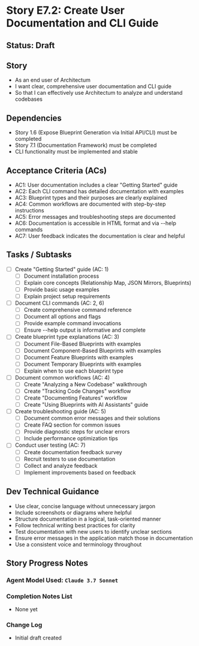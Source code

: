 # Story E7.2: Create User Documentation and CLI Guide

## Status: Draft

## Story

- As an end user of Architectum
- I want clear, comprehensive user documentation and CLI guide
- So that I can effectively use Architectum to analyze and understand codebases

## Dependencies

- Story 1.6 (Expose Blueprint Generation via Initial API/CLI) must be completed
- Story 7.1 (Documentation Framework) must be completed
- CLI functionality must be implemented and stable

## Acceptance Criteria (ACs)

- AC1: User documentation includes a clear "Getting Started" guide
- AC2: Each CLI command has detailed documentation with examples
- AC3: Blueprint types and their purposes are clearly explained
- AC4: Common workflows are documented with step-by-step instructions
- AC5: Error messages and troubleshooting steps are documented
- AC6: Documentation is accessible in HTML format and via --help commands
- AC7: User feedback indicates the documentation is clear and helpful

## Tasks / Subtasks

- [ ] Create "Getting Started" guide (AC: 1)
  - [ ] Document installation process
  - [ ] Explain core concepts (Relationship Map, JSON Mirrors, Blueprints)
  - [ ] Provide basic usage examples
  - [ ] Explain project setup requirements
- [ ] Document CLI commands (AC: 2, 6)
  - [ ] Create comprehensive command reference
  - [ ] Document all options and flags
  - [ ] Provide example command invocations
  - [ ] Ensure --help output is informative and complete
- [ ] Create blueprint type explanations (AC: 3)
  - [ ] Document File-Based Blueprints with examples
  - [ ] Document Component-Based Blueprints with examples
  - [ ] Document Feature Blueprints with examples
  - [ ] Document Temporary Blueprints with examples
  - [ ] Explain when to use each blueprint type
- [ ] Document common workflows (AC: 4)
  - [ ] Create "Analyzing a New Codebase" walkthrough
  - [ ] Create "Tracking Code Changes" workflow
  - [ ] Create "Documenting Features" workflow
  - [ ] Create "Using Blueprints with AI Assistants" guide
- [ ] Create troubleshooting guide (AC: 5)
  - [ ] Document common error messages and their solutions
  - [ ] Create FAQ section for common issues
  - [ ] Provide diagnostic steps for unclear errors
  - [ ] Include performance optimization tips
- [ ] Conduct user testing (AC: 7)
  - [ ] Create documentation feedback survey
  - [ ] Recruit testers to use documentation
  - [ ] Collect and analyze feedback
  - [ ] Implement improvements based on feedback

## Dev Technical Guidance

- Use clear, concise language without unnecessary jargon
- Include screenshots or diagrams where helpful
- Structure documentation in a logical, task-oriented manner
- Follow technical writing best practices for clarity
- Test documentation with new users to identify unclear sections
- Ensure error messages in the application match those in documentation
- Use a consistent voice and terminology throughout

## Story Progress Notes

### Agent Model Used: `Claude 3.7 Sonnet`

### Completion Notes List
- None yet

### Change Log
- Initial draft created
